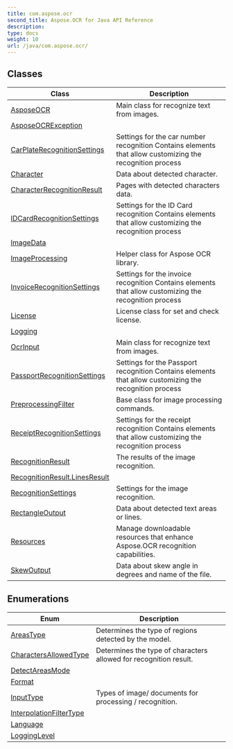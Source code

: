 ```yaml
---
title: com.aspose.ocr
second_title: Aspose.OCR for Java API Reference
description: 
type: docs
weight: 10
url: /java/com.aspose.ocr/
---
```



## Classes

| Class | Description |
| --- | --- |
| [AsposeOCR](../com.aspose.ocr/asposeocr) | Main class for recognize text from images. |
| [AsposeOCRException](../com.aspose.ocr/asposeocrexception) |  |
| [CarPlateRecognitionSettings](../com.aspose.ocr/carplaterecognitionsettings) | Settings for the car number recognition Contains elements that allow customizing the recognition process |
| [Character](../com.aspose.ocr/character) | Data about detected character. |
| [CharacterRecognitionResult](../com.aspose.ocr/characterrecognitionresult) | Pages with detected characters data. |
| [IDCardRecognitionSettings](../com.aspose.ocr/idcardrecognitionsettings) | Settings for the ID Card recognition Contains elements that allow customizing the recognition process |
| [ImageData](../com.aspose.ocr/imagedata) |  |
| [ImageProcessing](../com.aspose.ocr/imageprocessing) | Helper class for Aspose OCR library. |
| [InvoiceRecognitionSettings](../com.aspose.ocr/invoicerecognitionsettings) | Settings for the invoice recognition Contains elements that allow customizing the recognition process |
| [License](../com.aspose.ocr/license) | License class for set and check license. |
| [Logging](../com.aspose.ocr/logging) |  |
| [OcrInput](../com.aspose.ocr/ocrinput) | Main class for recognize text from images. |
| [PassportRecognitionSettings](../com.aspose.ocr/passportrecognitionsettings) | Settings for the Passport recognition Contains elements that allow customizing the recognition process |
| [PreprocessingFilter](../com.aspose.ocr/preprocessingfilter) | Base class for image processing commands. |
| [ReceiptRecognitionSettings](../com.aspose.ocr/receiptrecognitionsettings) | Settings for the receipt recognition Contains elements that allow customizing the recognition process |
| [RecognitionResult](../com.aspose.ocr/recognitionresult) | The results of the image recognition. |
| [RecognitionResult.LinesResult](../com.aspose.ocr/recognitionresult.linesresult) |  |
| [RecognitionSettings](../com.aspose.ocr/recognitionsettings) | Settings for the image recognition. |
| [RectangleOutput](../com.aspose.ocr/rectangleoutput) | Data about detected text areas or lines. |
| [Resources](../com.aspose.ocr/resources) | Manage downloadable resources that enhance Aspose.OCR recognition capabilities. |
| [SkewOutput](../com.aspose.ocr/skewoutput) | Data about skew angle in degrees and name of the file. |

## Enumerations

| Enum | Description |
| --- | --- |
| [AreasType](../com.aspose.ocr/areastype) | Determines the type of regions detected by the model. |
| [CharactersAllowedType](../com.aspose.ocr/charactersallowedtype) | Determines the type of characters allowed for recognition result. |
| [DetectAreasMode](../com.aspose.ocr/detectareasmode) |  |
| [Format](../com.aspose.ocr/format) |  |
| [InputType](../com.aspose.ocr/inputtype) | Types of image/ documents for processing / recognition. |
| [InterpolationFilterType](../com.aspose.ocr/interpolationfiltertype) |  |
| [Language](../com.aspose.ocr/language) |  |
| [LoggingLevel](../com.aspose.ocr/logginglevel) |  |

